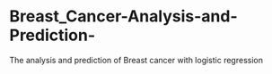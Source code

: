 # Breast_Cancer-Analysis-and-Prediction-
The analysis and prediction of Breast cancer with logistic regression
